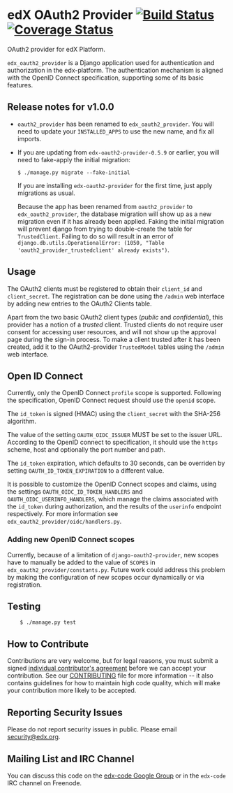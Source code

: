 edX OAuth2 Provider [![Build Status](https://travis-ci.org/edx/edx-oauth2-provider.svg?branch=master)](https://travis-ci.org/edx/edx-oauth2-provider) [![Coverage Status](https://coveralls.io/repos/edx/edx-oauth2-provider/badge.png?branch=master)](https://coveralls.io/r/edx/edx-oauth2-provider?branch=master)
===================
OAuth2 provider for edX Platform.

`edx_oauth2_provider` is a Django application used for authentication and authorization in the edx-platform. The
authentication mechanism is aligned with the OpenID Connect specification, supporting some of its basic features.

Release notes for v1.0.0
------------------------

* `oauth2_provider` has been renamed to `edx_oauth2_provider`.  You will need to update your `INSTALLED_APPS` to use
  the new name, and fix all imports.

* If you are updating from `edx-oauth2-provider-0.5.9` or earlier, you will need to fake-apply the initial migration:

      $ ./manage.py migrate --fake-initial

  If you are installing `edx-oauth2-provider` for the first time, just apply migrations as usual.

  Because the app has been renamed from `oauth2_provider` to `edx_oauth2_provider`, the database migration
  will show up as a new migration even if it has already been applied.  Faking the initial migration will
  prevent django from trying to double-create the table for `TrustedClient`.  Failing to do so will result in
  an error of `django.db.utils.OperationalError: (1050, "Table 'oauth2_provider_trustedclient' already exists")`.

Usage
-----

The OAuth2 clients must be registered to obtain their `client_id` and `client_secret`. The registration can be done using the
`/admin` web interface by adding new entries to the OAuth2 Clients table.

Apart from the two basic OAuth2 client types (_public_ and _confidential_), this provider has a notion of a _trusted_
client. Trusted clients do not require user consent for accessing user resources, and will not show up the approval
page during the sign-in process. To make a client trusted after it has been created, add it to the OAuth2-provider
`TrustedModel` tables using the `/admin` web interface.

Open ID Connect
---------------

Currently, only the OpenID Connect `profile` scope is supported. Following the specification, OpenID Connect request
should use the `openid` scope.

The `id_token` is signed (HMAC) using the `client_secret` with the SHA-256 algorithm.

The value of the setting `OAUTH_OIDC_ISSUER` MUST be set to the issuer URL. According to the OpenID connect to
specification, it should use the `https` scheme, host and optionally the port number and path.

The `id_token` expiration, which defaults to 30 seconds, can be overriden by setting `OAUTH_ID_TOKEN_EXPIRATION` to a
different value.

It is possible to customize the OpenID Connect scopes and claims, using the settings `OAUTH_OIDC_ID_TOKEN_HANDLERS`
and `OAUTH_OIDC_USERINFO_HANDLERS`, which manage the claims associated with the `id_token` during authorization, and
the results of the `userinfo` endpoint respectively. For more information see `edx_oauth2_provider/oidc/handlers.py`.


### Adding new OpenID Connect scopes

Currently, because of a limitation of `django-oauth2-provider`, new scopes have to manually be added to the
value of `SCOPES` in `edx_oauth2_provider/constants.py`. Future work could address this problem by making the
configuration of new scopes occur dynamically or via registration.

Testing
-------

        $ ./manage.py test


How to Contribute
-----------------
Contributions are very welcome, but for legal reasons, you must submit a signed
[individual contributor's agreement](http://code.edx.org/individual-contributor-agreement.pdf)
before we can accept your contribution. See our
[CONTRIBUTING](https://github.com/edx/edx-platform/blob/master/CONTRIBUTING.rst)
file for more information -- it also contains guidelines for how to maintain
high code quality, which will make your contribution more likely to be accepted.


Reporting Security Issues
-------------------------
Please do not report security issues in public. Please email security@edx.org.


Mailing List and IRC Channel
----------------------------

You can discuss this code on the [edx-code Google Group](https://groups.google.com/forum/#!forum/edx-code) or in the
`edx-code` IRC channel on Freenode.
